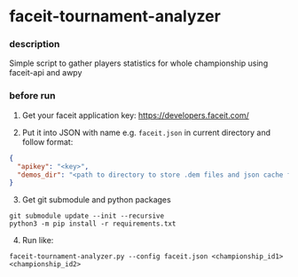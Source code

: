 # faceit-tournament-analyzer

### description

Simple script to gather players statistics for whole championship using faceit-api and awpy 

### before run
1. Get your faceit application key: https://developers.faceit.com/

2. Put it into JSON with name e.g. `faceit.json` in current directory and follow format:
```json
{
  "apikey": "<key>",
  "demos_dir": "<path to directory to store .dem files and json cache files>"
}
```

3. Get git submodule and python packages

```shell 
git submodule update --init --recursive
python3 -m pip install -r requirements.txt
```
4. Run like:

```shell
faceit-tournament-analyzer.py --config faceit.json <championship_id1> <championship_id2>
```